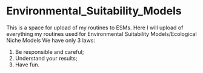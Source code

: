 # Environmental_Suitability_Models
This is a space for upload of my routines to ESMs. 
Here I will upload of everything my routines used for Environmental Suitability Models/Ecological Niche Models
We have only 3 laws:

1) Be responsible and careful;
2) Understand your results;
3) Have fun.
